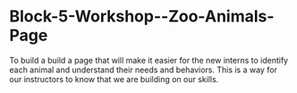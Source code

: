 # Block-5-Workshop--Zoo-Animals-Page
To build a build a page that will make it easier for the new interns to identify each animal and understand their needs and behaviors. This is a way for our instructors to know that we are building on our skills. 
